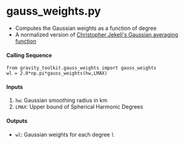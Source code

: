 gauss_weights.py
================

 - Computes the Gaussian weights as a function of degree  
 - A normalized version of [Christopher Jekeli's Gaussian averaging function](http://www.geology.osu.edu/~jekeli.1/OSUReports/reports/report_327.pdf)  

#### Calling Sequence
```
from gravity_toolkit.gauss_weights import gauss_weights
wl = 2.0*np.pi*gauss_weights(hw,LMAX)
```

#### Inputs
 1. `hw`: Gaussian smoothing radius in km  
 2. `LMAX`: Upper bound of Spherical Harmonic Degrees  

#### Outputs
 - `wl`: Gaussian weights for each degree `l`
